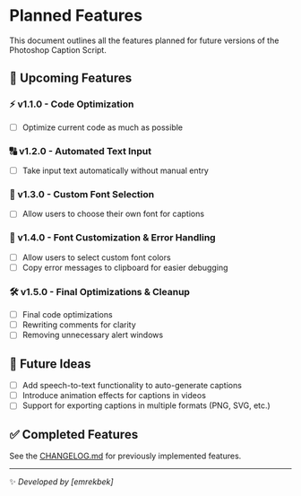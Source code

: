 # Planned Features

This document outlines all the features planned for future versions of the Photoshop Caption Script.

## 🔄 Upcoming Features

### ⚡ v1.1.0 - Code Optimization
- [ ] Optimize current code as much as possible

### 🔠 v1.2.0 - Automated Text Input
- [ ] Take input text automatically without manual entry

### 🎨 v1.3.0 - Custom Font Selection
- [ ] Allow users to choose their own font for captions

### 🎨 v1.4.0 - Font Customization & Error Handling
- [ ] Allow users to select custom font colors
- [ ] Copy error messages to clipboard for easier debugging

### 🛠️ v1.5.0 - Final Optimizations & Cleanup
- [ ] Final code optimizations
- [ ] Rewriting comments for clarity
- [ ] Removing unnecessary alert windows

## 🚀 Future Ideas
- [ ] Add speech-to-text functionality to auto-generate captions
- [ ] Introduce animation effects for captions in videos
- [ ] Support for exporting captions in multiple formats (PNG, SVG, etc.)

## ✅ Completed Features
See the [CHANGELOG.md](CHANGELOG.md) for previously implemented features.

---
✨ _Developed by [emrekbek]_

